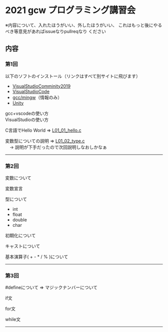 # 2021 gcw プログラミング講習会

※内容について、入れたほうがいい、外したほうがいい、
これはもっと後にやるべき等意見があればissueなりpullreqなり
ください

## 内容

### 第1回

以下のソフトのインストール（リンクはすべて別サイトに飛びます）
- [VisualStudioComminity2019](https://visualstudio.microsoft.com/ja/downloads/)
- [VisualStudioCode](https://azure.microsoft.com/ja-jp/products/visual-studio-code/)
- [gcc/mingw](http://mingw-w64.org/doku.php/download/mingw-builds)（情報のみ）
- [Unity](https://unity3d.com/jp/get-unity/download)

gcc+vscodeの使い方<br>
VisualStudioの使い方

C言語でHello World => [L01_01_hello.c](L01_01_hello.c)

変数型についての説明 => [L01_02_type.c](L01_02_type.c)<br>
　-> 説明が下手だったので次回説明しなおしかなぁ

-----

### 第2回

変数について

変数宣言

型について
- int
- float
- double
- char

初期化について

キャストについて

基本演算子( + - * / % )について

-----

### 第3回

#defineについて
=> マジックナンバーについて

if文

for文

while文

-----

